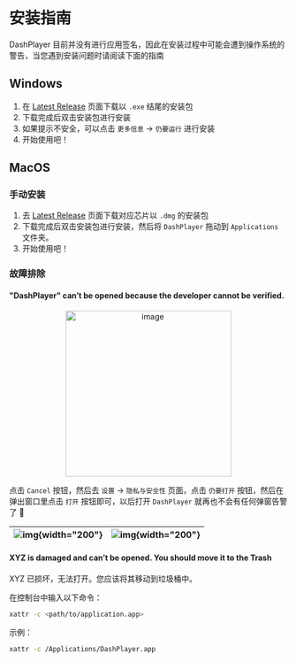 # 安装指南

DashPlayer 目前并没有进行应用签名，因此在安装过程中可能会遭到操作系统的警告，当您遇到安装问题时请阅读下面的指南

## Windows

1. 在 [Latest Release](https://github.com/solidSpoon/DashPlayer/releases/latest) 页面下载以 `.exe` 结尾的安装包
2. 下载完成后双击安装包进行安装
3. 如果提示不安全，可以点击 `更多信息` -> `仍要运行` 进行安装
4. 开始使用吧！

## MacOS

### 手动安装

1. 去 [Latest Release](https://github.com/solidSpoon/DashPlayer/releases/latest) 页面下载对应芯片以 `.dmg` 的安装包
2. 下载完成后双击安装包进行安装，然后将 `DashPlayer` 拖动到 `Applications` 文件夹。
3. 开始使用吧！

### 故障排除

#### "DashPlayer" can’t be opened because the developer cannot be verified.

<p align="center">
  <img width="300" alt="image" src="https://user-images.githubusercontent.com/39454841/226151784-b6ed3e65-2c0a-4ad0-93eb-57d45108e1ba.png"/>
</p>

点击 `Cancel` 按钮，然后去 `设置` -> `隐私与安全性` 页面，点击 `仍要打开` 按钮，然后在弹出窗口里点击 `打开`
按钮即可，以后打开 `DashPlayer` 就再也不会有任何弹窗告警了 🎉

| ![img](https://user-images.githubusercontent.com/39454841/226151875-03f79da9-45fc-4c0d-9d12-8cc9666ff904.png){width="200"} | ![img](https://user-images.githubusercontent.com/39454841/226151917-6b59f228-2bb9-4f12-9584-32bca9699d8e.png){width="200"} |
|----------------------------------------------------------------------------------------------------------------------------|----------------------------------------------------------------------------------------------------------------------------|

#### XYZ is damaged and can’t be opened. You should move it to the Trash

XYZ 已损坏，无法打开。您应该将其移动到垃圾桶中。

在控制台中输入以下命令：

```bash
xattr -c <path/to/application.app>
```

示例：

```bash
xattr -c /Applications/DashPlayer.app
```

